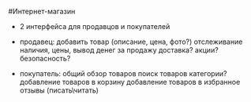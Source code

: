 #Интернет-магазин

- 2 интерфейса для продавцов и покупателей
- продавец:
добавить товар (описание, цена, фото?)
отслеживание наличия, цены, вывод денег за продажу
доставка?
акции?
безопасность?

- покупатель:
общий обзор товаров
поиск товаров
категории?
добавление товаров в корзину
добавление товаров в избранное
отзывы (писать\читать)